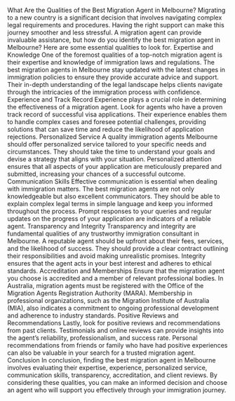 What Are the Qualities of the Best Migration Agent in Melbourne?
Migrating to a new country is a significant decision that involves navigating complex legal requirements and procedures. Having the right support can make this journey smoother and less stressful. A migration agent can provide invaluable assistance, but how do you identify the best migration agent in Melbourne? Here are some essential qualities to look for.
Expertise and Knowledge
One of the foremost qualities of a top-notch migration agent is their expertise and knowledge of immigration laws and regulations. The best migration agents in Melbourne stay updated with the latest changes in immigration policies to ensure they provide accurate advice and support. Their in-depth understanding of the legal landscape helps clients navigate through the intricacies of the immigration process with confidence.
Experience and Track Record
Experience plays a crucial role in determining the effectiveness of a migration agent. Look for agents who have a proven track record of successful visa applications. Their experience enables them to handle complex cases and foresee potential challenges, providing solutions that can save time and reduce the likelihood of application rejections.
Personalized Service
A quality immigration agents Melbourne should offer personalized service tailored to your specific needs and circumstances. They should take the time to understand your goals and devise a strategy that aligns with your situation. Personalized attention ensures that all aspects of your application are meticulously prepared and submitted, increasing your chances of a successful outcome.
Communication Skills
Effective communication is essential when dealing with immigration matters. The best migration agents are not only knowledgeable but also excellent communicators. They should be able to explain complex legal terms in simple language and keep you informed throughout the process. Prompt responses to your queries and regular updates on the progress of your application are indicators of a reliable agent.
Transparency and Integrity
Transparency and integrity are fundamental qualities of any trustworthy immigration consultant in Melbourne. A reputable agent should be upfront about their fees, services, and the likelihood of success. They should provide a clear contract outlining their responsibilities and avoid making unrealistic promises. Integrity ensures that the agent acts in your best interest and adheres to ethical standards.
Accreditation and Memberships
Ensure that the migration agent you choose is accredited and a member of relevant professional bodies. In Australia, migration agents must be registered with the Office of the Migration Agents Registration Authority (MARA). Membership in professional organizations, such as the Migration Institute of Australia (MIA), also indicates a commitment to ongoing professional development and adherence to industry standards.
Positive Reviews and Recommendations
Lastly, look for positive reviews and recommendations from past clients. Testimonials and online reviews can provide insights into the agent’s reliability, professionalism, and success rate. Personal recommendations from friends or family who have had positive experiences can also be valuable in your search for a trusted migration agent.
Conclusion 
In conclusion, finding the best migration agent in Melbourne involves evaluating their expertise, experience, personalized service, communication skills, transparency, accreditation, and client reviews. By considering these qualities, you can make an informed decision and choose an agent who will support you effectively through your immigration journey.

